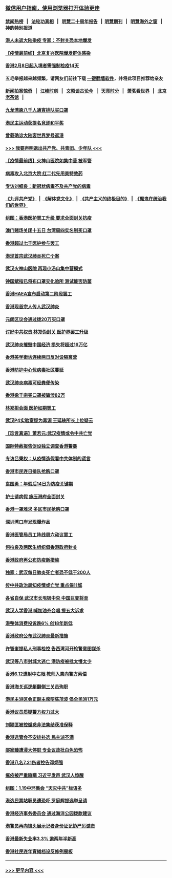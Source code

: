 ### [微信用户指南，使用浏览器打开体验更佳](https://github.com/gfw-breaker/banned-news1/blob/master/indexes/wechat-guide.md?t=0)
#### [禁闻热榜](热点新闻.md?t=0)  &nbsp;&nbsp;|&nbsp;&nbsp; [法轮功真相](https://github.com/gfw-breaker/truth/blob/master/README.md?t=0) &nbsp;&nbsp;|&nbsp;&nbsp; [明慧二十周年报告](https://github.com/gfw-breaker/mh-reports/blob/master/README.md?t=0) &nbsp;&nbsp;|&nbsp;&nbsp;[明慧期刊](https://github.com/gfw-breaker/mh-qikan) &nbsp;&nbsp;|&nbsp;&nbsp; [明慧海外之窗](https://github.com/gfw-breaker/mh-news/blob/master/README.md?t=0) &nbsp;&nbsp;|&nbsp;&nbsp; [神韵特别报道](https://github.com/gfw-breaker/mh-news/blob/master/shenyun.md?t=0)
#### [港人未返大陆染疫 专家：不封关恐本地爆发](../pages/nsc415/n11848021.md?t=02070233) 
#### [【疫情最前线】北京复兴医院爆发群体感染](../pages/nsc415/n11847626.md?t=02070233) 
#### [香港2月8日起入境者需强制检疫14天](../pages/nsc415/n11847658.md?t=02070233) 
#### 五毛举报越来越频繁，请网友们前往下载 [一键翻墙软件](https://github.com/gfw-breaker/ssr-accounts)，并将此项目推荐给亲友
#### [新闻拍案惊奇](https://github.com/gfw-breaker/banned-news1/blob/master/pages/link4.md) &nbsp;&nbsp;|&nbsp;&nbsp; [江峰时刻](https://github.com/gfw-breaker/banned-news1/blob/master/pages/link4.md) &nbsp;&nbsp;|&nbsp;&nbsp; [文昭谈古论今](https://github.com/gfw-breaker/banned-news1/blob/master/pages/link4.md) &nbsp;&nbsp;|&nbsp;&nbsp; [天亮时分](https://github.com/gfw-breaker/banned-news1/blob/master/pages/link4.md) &nbsp;&nbsp;|&nbsp;&nbsp; [萧茗看世界](https://github.com/gfw-breaker/banned-news1/blob/master/pages/link4.md) &nbsp;&nbsp;|&nbsp;&nbsp; [北京老茶馆](https://github.com/gfw-breaker/banned-news1/blob/master/pages/link4.md) &nbsp;&nbsp;|&nbsp;&nbsp; 
#### [九龙湾逾八千人通宵排队买口罩](../pages/nsc415/n11847647.md?t=02070233) 
#### [港民主运动获提名竞逐和平奖](../pages/nsc415/n11847633.md?t=02070233) 
#### [曾载确诊大陆客世界梦号返港](../pages/nsc415/n11847608.md?t=02070233) 
#### [>>> 我要声明退出共产党、共青团、少年队 <<<](https://github.com/begood0513/goodnews/blob/master/quit/letter.md) 
#### [【疫情最前线】火神山医院如集中营 被军管](../pages/nsc415/n11847524.md?t=02070233) 
#### [病毒攻入北京大院 红二代先用美特效药](../pages/nsc415/n11847427.md?t=02070233) 
#### [专访刘细良：新冠状病毒不及共产党的病毒](../pages/nsc415/n11847164.md?t=02070233) 
#### [《九评共产党》](https://github.com/begood0513/9ping.md/blob/master/README.md) &nbsp;|&nbsp; [《解体党文化》](../../../../jtdwh.md/blob/master/README.md)  &nbsp;|&nbsp; [《共产主义的终极目的》](../../../../gczydzjmd.md/blob/master/README.md) &nbsp;|&nbsp; [《魔鬼在统治我们的世界》](../../../../mgztzwmdsj.md/blob/master/README.md) 
#### [组图：香港医护罢工升级 要求全面封关抗疫](../pages/nsc415/n11844107.md?t=02070233) 
#### [澳门赌场关闭十五日 台湾周四实名制买口罩](../pages/nsc415/n11845083.md?t=02070233) 
#### [香港超过七千医护参与罢工](../pages/nsc415/n11845051.md?t=02070233) 
#### [港现首宗武汉肺炎死亡个案](../pages/nsc415/n11844998.md?t=02070233) 
#### [武汉火神山医院 再现小汤山集中营模式](../pages/nsc415/n11844763.md?t=02070233) 
#### [钟国斌指已将布口罩交化验所 测试能否防菌](../pages/nsc415/n11842783.md?t=02070233) 
#### [香港HAEA宣布启动第二阶段罢工](../pages/nsc415/n11842723.md?t=02070233) 
#### [香港现首宗人传人武汉肺炎](../pages/nsc415/n11842766.md?t=02070233) 
#### [元朗区议会通过拨20万买口罩](../pages/nsc415/n11842754.md?t=02070233) 
#### [讨好中共权贵 林郑伪封关 医护界罢工升级](../pages/nsc415/n11842359.md?t=02070233) 
#### [武汉肺炎摧毁中国经济 损失将超过16万亿](../pages/nsc415/n11839723.md?t=02070233) 
#### [香港美孚街坊连续两日反对设隔离营](../pages/nsc415/n11839962.md?t=02070233) 
#### [香港防护中心忧病毒社区蔓延](../pages/nsc415/n11839933.md?t=02070233) 
#### [武汉肺炎病毒可经粪便传染](../pages/nsc415/n11839939.md?t=02070233) 
#### [香港逾千宗买口罩被骗涉82万](../pages/nsc415/n11839914.md?t=02070233) 
#### [林郑拒会面 医护如期罢工](../pages/nsc415/n11839892.md?t=02070233) 
#### [武汉P4实验室疑为毒源 王延轶所长上位疑云](../pages/nsc415/n11835543.md?t=02070233) 
#### [【珍言真语】萧若元:武汉疫情或令中共亡党](../pages/nsc415/n11829394.md?t=02070233) 
#### [国际特赦报告促设独立调查香港警暴](../pages/nsc415/n11833845.md?t=02070233) 
#### [专访吕秉权：从疫情造假看中共体制的谎言](../pages/nsc415/n11833813.md?t=02070233) 
#### [香港市民连日排队抢购口罩](../pages/nsc415/n11833794.md?t=02070233) 
#### [袁国勇：年假后14日为防疫关键期](../pages/nsc415/n11831088.md?t=02070233) 
#### [护士请病假 施压港府全面封关](../pages/nsc415/n11831030.md?t=02070233) 
#### [香港一罩难求 多区市民抢购口罩](../pages/nsc415/n11831002.md?t=02070233) 
#### [深圳湾口岸发现爆炸品](../pages/nsc415/n11828802.md?t=02070233) 
#### [香港医管局员工阵线周六动议罢工](../pages/nsc415/n11828762.md?t=02070233) 
#### [何柏良及两医生组织倡香港政府封关](../pages/nsc415/n11828749.md?t=02070233) 
#### [香港政府再公布防疫新措施](../pages/nsc415/n11828716.md?t=02070233) 
#### [独家：武汉每日肺炎死亡者恐不低于200人](../pages/nsc415/n11828240.md?t=02070233) 
#### [传中共政治局知疫情或亡党 重点保11城](../pages/nsc415/n11828145.md?t=02070233) 
#### [各省自保 武汉市长甩锅中央 中国巨变将至](../pages/nsc415/n11828021.md?t=02070233) 
#### [武汉人学香港 喊加油齐合唱 提五大诉求](../pages/nsc415/n11827046.md?t=02070233) 
#### [港整体消费投诉跌6% 创18年新低](../pages/nsc415/n11817280.md?t=02070233) 
#### [香港政府公布武汉肺炎最新措施](../pages/nsc415/n11817152.md?t=02070233) 
#### [许智峯提私人刑事检控 告西湾河开枪警意图谋杀](../pages/nsc415/n11817132.md?t=02070233) 
#### [武汉等八市封城大逃亡 港防疫被批太慢太少](../pages/nsc415/n11817058.md?t=02070233) 
#### [香港6.12遭射中右眼 教师入禀向警方索偿](../pages/nsc415/n11814678.md?t=02070233) 
#### [香港海关巡逻艇翻侧三关员殉职](../pages/nsc415/n11814604.md?t=02070233) 
#### [港民主派区会正副主席晤陈茂波 倡全民派1万元](../pages/nsc415/n11814582.md?t=02070233) 
#### [香港议员质疑警方权力过大](../pages/nsc415/n11814560.md?t=02070233) 
#### [刘颕匡被控煽惑非法集结获准保释](../pages/nsc415/n11811727.md?t=02070233) 
#### [香港选管会不安排补选 民主派不满](../pages/nsc415/n11811691.md?t=02070233) 
#### [邵家臻遭浸大停职 专业议政批白色恐怖](../pages/nsc415/n11811670.md?t=02070233) 
#### [香港八名7.21伤者控告邓炳强](../pages/nsc415/n11811623.md?t=02070233) 
#### [瘟疫被严重隐瞒 习近平发声 武汉人惊醒](../pages/nsc415/n11811186.md?t=02070233) 
#### [组图：1.19中环集会 “天灭中共”标语多](../pages/nsc415/n11809514.md?t=02070233) 
#### [港选民票站职员遭恐吓 罗庭辉提选举呈请](../pages/nsc415/n11808914.md?t=02070233) 
#### [香港经济事务委员会 通过海洋公园拨款建议](../pages/nsc415/n11808906.md?t=02070233) 
#### [港警员再向镜头展示记者身份证记协严厉谴责](../pages/nsc415/n11808888.md?t=02070233) 
#### [香港最新失业率3.3% 逾两年半新高](../pages/nsc415/n11808887.md?t=02070233) 
#### [香港社民连年宵摊档设反修例展板](../pages/nsc415/n11808857.md?t=02070233) 

----
#### [ >>> 更早内容 <<< ](../indexes/nsc415-earlier.md)
